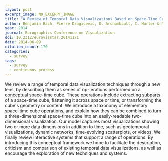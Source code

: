 ```yaml
---
layout: post
excerpt_image: NO_EXCERPT_IMAGE
title: "A Review of Temporal Data Visualizations Based on Space-Time Cube Operations"
author: Benjamin Bach, Pierre Dragicevic, D. Archambault, C. Hurter & M. Carpendale
year: 2014
journal: Eurographics Conference on Visualization
doi: 10.2312/eurovisstar.20141171
date: 2014-06-09
citation_count: 170
categories:
  - survey
tags:
  - survey
  - continuous process
---
```

We review a range of temporal data visualization techniques through a new lens, by describing them as series of op- erations performed on a conceptual space-time cube. These operations include extracting subparts of a space-time cube, flattening it across space or time, or transforming the cube's geometry or content. We introduce a taxonomy of elementary space-time cube operations, and explain how they can be combined to turn a three-dimensional space-time cube into an easily-readable two-dimensional visualization. Our model captures most visualizations showing two or more data dimensions in addition to time, such as geotemporal visualizations, dynamic networks, time-evolving scatterplots, or videos. We finally review interactive systems that support a range of operations. By introducing this conceptual framework we hope to facilitate the description, criticism and comparison of existing temporal data visualizations, as well as encourage the exploration of new techniques and systems.
